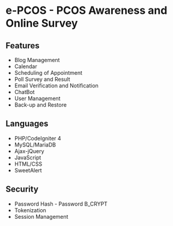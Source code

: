 # e-PCOS - PCOS Awareness and Online Survey
## Features
* Blog Management
* Calendar
* Scheduling of Appointment
* Poll Survey and Result
* Email Verification and Notification
* ChatBot
* User Management
* Back-up and Restore

## Languages
* PHP/CodeIgniter 4
* MySQL/MariaDB
* Ajax-jQuery
* JavaScript
* HTML/CSS
* SweetAlert
  
## Security
* Password Hash - Password B_CRYPT
* Tokenization
* Session Management
